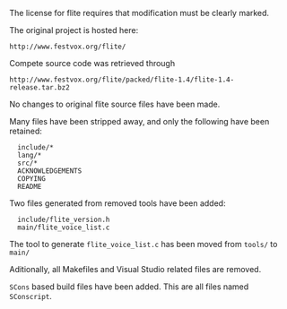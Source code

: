 The license for flite requires that modification must be clearly marked.

The original project is hosted here:

  `http://www.festvox.org/flite/`

Compete source code was retrieved through

  `http://www.festvox.org/flite/packed/flite-1.4/flite-1.4-release.tar.bz2`

No changes to original flite source files have been made.

Many files have been stripped away, and only the following have been retained:
```
  include/*
  lang/*
  src/*
  ACKNOWLEDGEMENTS
  COPYING
  README
```

Two files generated from removed tools have been added:
```
  include/flite_version.h
  main/flite_voice_list.c
```

The tool to generate `flite_voice_list.c` has been moved from `tools/` to `main/`

Aditionally, all Makefiles and Visual Studio related files are removed.

`SCons` based build files have been added. This are all files named `SConscript`.